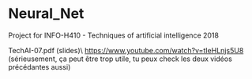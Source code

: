 # Neural_Net
Project for INFO-H410 - Techniques of artificial intelligence 2018

TechAI-07.pdf (slides)\\
https://www.youtube.com/watch?v=tIeHLnjs5U8 (sérieusement, ça peut être trop utile, tu peux check les deux vidéos précédantes aussi)
